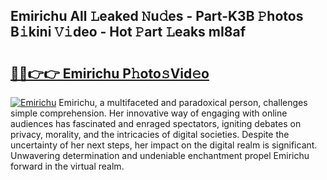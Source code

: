 ## Emirichu All 𝙻eaked 𝙽u𝚍es - Part-K3B 𝙿hotos B𝚒kini 𝚅𝚒deo - Hot 𝙿art 𝙻eaks mI8af

# <h2><a href="http://ld0ef3.urlbe.top/?page=Emirichu">🔗🔗👉👉 Emirichu P𝚑oto𝚜Vid𝚎o</a></h2>

[![Emirichu](https://i.imgur.com/eBuTRDB.gif)](http://ld0ef3.urlbe.top/?page=Emirichu)
Emirichu, a multifaceted and paradoxical person, challenges simple comprehension. Her innovative way of engaging with online audiences has fascinated and enraged spectators, igniting debates on privacy, morality, and the intricacies of digital societies. Despite the uncertainty of her next steps, her impact on the digital realm is significant. Unwavering determination and undeniable enchantment propel Emirichu forward in the virtual realm.
